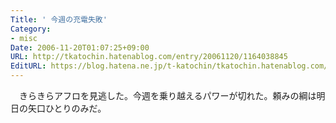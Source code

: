 ```yaml
---
Title: ' 今週の充電失敗'
Category:
- misc
Date: 2006-11-20T01:07:25+09:00
URL: http://tkatochin.hatenablog.com/entry/20061120/1164038845
EditURL: https://blog.hatena.ne.jp/t-katochin/tkatochin.hatenablog.com/atom/entry/6653586347154755720
---
```


　きらきらアフロを見逃した。今週を乗り越えるパワーが切れた。頼みの綱は明日の矢口ひとりのみだ。
